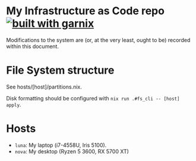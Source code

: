 # My Infrastructure as Code repo [![built with garnix](https://img.shields.io/endpoint.svg?url=https%3A%2F%2Fgarnix.io%2Fapi%2Fbadges%2Fz3ji%2Finfra)](https://garnix.io)

Modifications to the system are (or, at the very least, ought to be) recorded within this document.

# File System structure

See hosts/[host]/partitions.nix.

Disk formatting should be configured with `nix run .#fs_cli -- [host] apply`.

# Hosts

- `luna`: My laptop (i7-4558U, Iris 5100).
- `nova`: My desktop (Ryzen 5 3600, RX 5700 XT)


